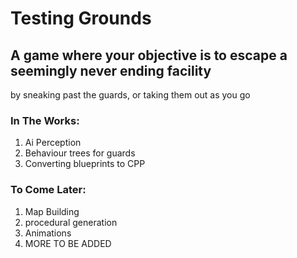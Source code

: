 # Testing Grounds

## A game where your objective is to escape a seemingly never ending facility
by sneaking past the guards, or taking them out as you go

### In The Works:
1. Ai Perception
1. Behaviour trees for guards
1. Converting blueprints to CPP

### To Come Later:
1. Map Building
1. procedural generation
1. Animations
1. MORE TO BE ADDED
